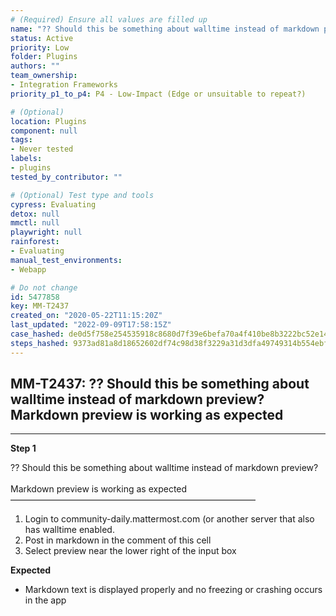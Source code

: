 ```yaml
---
# (Required) Ensure all values are filled up
name: "?? Should this be something about walltime instead of markdown preview?  Markdown preview is working as expected"
status: Active
priority: Low
folder: Plugins
authors: ""
team_ownership: 
- Integration Frameworks
priority_p1_to_p4: P4 - Low-Impact (Edge or unsuitable to repeat?)

# (Optional)
location: Plugins
component: null
tags: 
- Never tested
labels: 
- plugins
tested_by_contributor: ""

# (Optional) Test type and tools
cypress: Evaluating
detox: null
mmctl: null
playwright: null
rainforest: 
- Evaluating
manual_test_environments: 
- Webapp

# Do not change
id: 5477858
key: MM-T2437
created_on: "2020-05-22T11:15:20Z"
last_updated: "2022-09-09T17:58:15Z"
case_hashed: de0d5f758e254535918c8680d7f39e6befa70a4f410be8b3222bc52e14244cb47c4d667e044b10ef0eeb1a9882bf2062
steps_hashed: 9373ad81a8d18652602df74c98d38f3229a31d3dfa49749314b554ebf8fdc27e66ff7f002c59fd946d9df56ea0df4040
---
```


<!-- (Auto-generated) Based on frontmatter's "key" and "name" -->

## MM-T2437: ?? Should this be something about walltime instead of markdown preview? Markdown preview is working as expected

---

**Step 1**

?? Should this be something about walltime instead of markdown preview?\
\
Markdown preview is working as expected\
————————————————————————————

1. Login to community-daily.mattermost.com (or another server that also has walltime enabled.
2. Post in markdown in the comment of this cell
3. Select preview near the lower right of the input box

**Expected**

- Markdown text is displayed properly and no freezing or crashing occurs in the app
